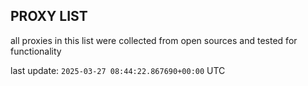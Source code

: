 ## PROXY LIST

all proxies in this list were collected from open sources and tested for functionality

last update: `2025-03-27 08:44:22.867690+00:00` UTC